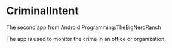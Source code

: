 # CriminalIntent

The second app from Android Programming:TheBigNerdRanch

The app is used to monitor the crime in an office or organization.
